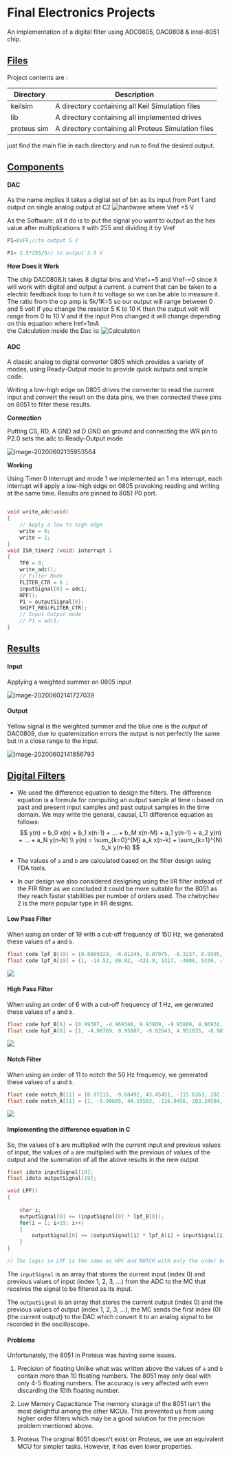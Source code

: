 # Final Electronics Projects 

An implementation of a digital filter using ADC0805, DAC0808 & intel-8051 chip. 

## <u>Files</u> 

Project contents are :

| Directory   | Description                                         |
| ----------- | --------------------------------------------------- |
| keilsim     | A directory containing all Keil Simulation files    |
| lib         | A directory containing all implemented drives       |
| proteus sim | A directory containing all Proteus Simulation files |

just find the main file in each directory and run to find the desired output.

## <u>Components</u>

#### DAC 

As the name implies it takes a digital set of bin as its input from Port 1 and output on single analog output at C2
![hardware](2020-06-02_11_57_04-adcAndDac-Proteus8Professional-SchematicCapture.png)
where Vref =5 V



As the Software:
all it do is to put the signal you want to output as the hex value after multiplications it with 255 and dividing it by Vref

```C
P1=0xFF;//to output 5 V

P1= 2.5*255/5// to output 2.5 V
```

**How Does it Work**

The chip DAC0808.It takes 8 digital bins and Vref+=5 and Vref-=0 since it will work with digital and output a current.
a current that can be taken to a electric feedback loop to turn it to voltage so we can be able to measure it.
The ratio from the op amp is 5k/1K=5
so our output will range between 0 and 5 volt 
if you change the resistor 5 K to 10 K then the output volt will range from 0 to 10 V
and if the input Pins changed it will change depending on this equation
where Iref=1mA	
the Calculation inside the Dac is:
![Calculation](080409_1906_dacinterfac1.png)

#### ADC

A classic analog to digital converter 0805 which provides a variety of modes, using Ready-Output mode to provide quick outputs and simple code.

Writing a low-high edge on 0805 drives the converter to read the current input and convert the result on the data pins, we then connected these pins on 8051 to filter these results.

**Connection** 

Putting CS, RD, A GND ad D GND on ground and connecting the WR pin to P2.0 sets the adc to Ready-Output mode

![image-20200602135953564](1.png)

**Working**

Using Timer 0 Interrupt and mode 1 we implemented an 1 ms interrupt, each interrupt will apply a low-high edge on 0805 provoking reading and writing at the same time. Results are pinned to 8051 P0 port. 

```c

void write_adc(void)
{
	// Apply a low to high edge
	write = 0;
	write = 1;
}
void ISR_timer2 (void) interrupt 1
{
	TF0 = 0;
	write_adc();
    // Filter Mode 
    FLITER_CTR = 6 ;
    inputSignal[0] = adc1;
    HPF();
    P1 = outputSignal[0];
    SHIFT_REG(FLITER_CTR);
    // Input Output mode 	
	// P1 = adc1; 
}
```

## <u>Results</u>

#### Input

Applying a weighted summer on 0805 input 

![image-20200602141727039](2.png)

#### Output 

Yellow signal is the weighted summer and the blue one is the output of DAC0808, due to quaternization errors the output is not perfectly the same but in a close range to the input.  

![image-20200602141856793](3.png)

## <u>Digital Filters</u>

- We used the difference equation to design the filters. The difference equation is a formula for computing an output sample at time `n` based on past and present input samples and past output samples in the time domain.
  We may write the general, causal, LTI difference equation as follows:
  $$
  y(n) = b_0 x(n) + b_1 x(n-1) + ... + b_M x(n-M) + a_1 y(n-1) + a_2 y(n) + ... + a_N y(n-N) \\
  y(n) = \sum_{k=0}^{M} a_k x(n-k) + \sum_{k=1}^{N} b_k y(n-k)
  $$
* The values of `a`  and `b` are calculated based on the filter design using FDA tools. 

* In our design we also considered designing using the IIR filter instead of the FIR filter as we concluded it could be more suitable for the 8051 as they reach faster stabilities per number of orders used. The chebychev 2 is the more popular type in IIR designs.

#### Low Pass Filter
When using an order of 19 with a cut-off frequency of 150 Hz, we generated these values of `a` and `b`.

```c
float code lpf_B[19] = {0.0009329, -0.01249, 0.07975, -0.3237, 0.9395, -2.083, 3.688, -5.398, 6.702, -7.188, 6.702, -5.398, 3.688, -2.083, 0.9395, -0.3237, 0.07975, -0.01249, 0.0009392};
float code lpf_A[19] = {1, -14.52, 99.82, -431.9, 1317, -3008, 5330, -7488, 8459, -7738, 5747, -3456, 1671, -640.2, 190.2, -42.27, 6.618, -0.6512, 0.03032};

```

<img src='lpf.png'>

#### High Pass Filter
When using an order of 6 with a cut-off frequency of 1 Hz, we generated these values of `a` and `b`.

```c
float code hpf_B[6] = {0.99387, -4.969348, 9.93869, -9.93869, 4.96934, -0.99387};
float code hpf_A[6] = {1, -4.98769, 9.95087, -9.92643, 4.951035, -0.98777};
```
<img src='hpf.png'>

#### Notch Filter

When using an order of 11 to notch the 50 Hz frequency, we generated these values of `a` and `b`.

```c
float code notch_B[11] = {0.97215, -9.68492, 43.45451, -115.6363, 202.1097, -242.43024, 202.1097, -115.6363, 43.4545, -9.68492, 0.972154571};
float code notch_A[11] = {1, -9.90605, 44.19583, -116.9456, 203.24584, -242.4194, 200.96285, -114.3331, 42.7231, -9.46841, 0.94508};
```

<img src='notch.png'>

#### Implementing the difference equation in C

So, the values of `b` are multiplied with the current input and previous values of input, the values of `a` are multiplied with the previous of values of the output and the summation of all the above results in the new output

```c
float idata inputSignal[19];
float idata outputSignal[19];

void LPF()
{
	
	char i;
	outputSignal[0] += (inputSignal[0] * lpf_B[0]);
	for(i = 1; i<19; i++)
	{
		outputSignal[0] += (outputSignal[i] * lpf_A[i] + inputSignal[i] * lpf_B[i]);
	}
}

// The logic in LPF is the same as HPF and NOTCH with only the order being different

```

The ```inputSignal``` is an array that stores the current input (index 0) and previous values of input (index 1, 2, 3, ...) from the ADC to the MC that receives the signal to be filtered as its input.

The ```outputSignal``` is an array that stores the current output (index 0) and the previous values of output (index 1, 2, 3, ...), the MC sends the first index (0) (the current output) to the DAC which convert it to an analog signal to be recorded in the oscilloscope.

#### Problems
Unfortunately, the 8051 in Proteus was having some issues.
1. Precision of floating
Unlike what was written above the values of `a` and `b` contain more than 10 floating numbers. The 8051 may only deal with only 4-5 floating numbers. The accuracy is very affected with even discarding the 10th floating number. 

2. Low Memory Capacitance 
The memory storage of the 8051 isn't the most delightful among the other MCUs. This prevented us from using higher order filters which may be a good solution for the precision problem mentioned above.

3. Proteus
The original 8051 doesn't exist on Proteus, we use an equivalent MCU for simpler tasks. However, it has even lower properties.








